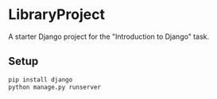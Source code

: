 # LibraryProject

A starter Django project for the "Introduction to Django" task.

## Setup
```bash
pip install django
python manage.py runserver
